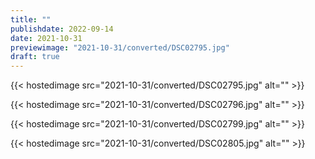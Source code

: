 ```yaml
---
title: ""
publishdate: 2022-09-14
date: 2021-10-31
previewimage: "2021-10-31/converted/DSC02795.jpg"
draft: true
---
```


{{< hostedimage src="2021-10-31/converted/DSC02795.jpg" alt="" >}}

{{< hostedimage src="2021-10-31/converted/DSC02796.jpg" alt="" >}}

{{< hostedimage src="2021-10-31/converted/DSC02799.jpg" alt="" >}}

{{< hostedimage src="2021-10-31/converted/DSC02805.jpg" alt="" >}}

